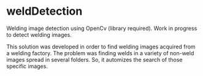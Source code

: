 # weldDetection
Welding image detection using OpenCv (library required).
Work in progress to detect welding images.

This solution was developed in order to find welding images acquired from a welding factory.
The problem was finding welds in a variety of non-weld images spread in several folders.
So, it automizes the search of those specific images.
